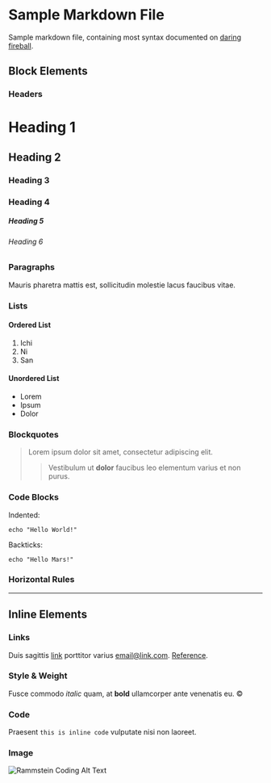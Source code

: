 # Sample Markdown File

Sample markdown file, containing most syntax documented on [daring fireball](http://daringfireball.net/projects/markdown/syntax).

## Block Elements

### Headers

# Heading 1

## Heading 2

### Heading 3

### Heading 4

##### Heading 5

###### Heading 6

### Paragraphs

Mauris pharetra mattis est, sollicitudin molestie lacus faucibus vitae.

### Lists

#### Ordered List

1. Ichi
1. Ni
1. San

#### Unordered List

* Lorem
* Ipsum
* Dolor

### Blockquotes

> Lorem ipsum dolor sit amet, consectetur adipiscing elit. 
> > Vestibulum ut **dolor** faucibus leo elementum varius et non purus.

### Code Blocks

Indented:

	echo "Hello World!"
	
Backticks:
	
```
echo "Hello Mars!"
```

### Horizontal Rules

***

## Inline Elements

### Links

Duis sagittis [link](http://lmgtfy.com/) porttitor varius <email@link.com>. [Reference][ref1].

<!-- References -->

[ref1]: http://google.com

### Style & Weight

Fusce commodo *italic* quam, at **bold** ullamcorper ante venenatis eu. &copy;

### Code

Praesent `this is inline code` vulputate nisi non laoreet.

### Image

![Rammstein Coding Alt Text](http://instacod.es/file/77164 "Rammstein Coding OP")
